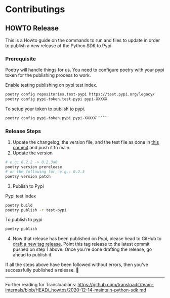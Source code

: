 # Contributings

## HOWTO Release

This is a Howto guide on the commands to run and files to update in order to publish a new release of the Python SDK to Pypi

### Prerequisite

Poetry will handle things for us. You need to configure poetry with your pypi token for the publishing process to work.

Enable testing publishing on pypi test index.

```bash
poetry config repositories.test-pypi https://test.pypi.org/legacy/
poetry config pypi-token.test-pypi pypi-XXXXX
```

To setup your token to publish to pypi.

```bash
poetry config pypi-token.pypi pypi-XXXXX`````
```

### Release Steps

1. Update the changelog, the version file, and the test file as done in [this commit](https://github.com/transloadit/python-sdk/commit/35789c535bd02086ff8f3a07eda9583d6e676d4d) and push it to main.
2. Update the version
```bash
# e.g: 0.2.2 -> 0.2.3a0
poetry version prerelease
# or the following for, e.g.: 0.2.3
poetry version patch
```
3. Publish to Pypi

Pypi test index

```bash
poetry build
poetry publish -r test-pypi
```

To publish to pypi
```bash
poetry publish
```

4. Now that release has been published on Pypi, please head to GitHub to [draft a new tag release](https://github.com/transloadit/python-sdk/releases). Point this tag release to the latest commit pushed on step 1 above. Once you're done drafting the release, go ahead to publish it.

If all the steps above have been followed without errors, then you've successfully published a release. 🎉

---

Further reading for Transloadians: https://github.com/transloadit/team-internals/blob/HEAD/_howtos/2020-12-14-maintain-python-sdk.md
